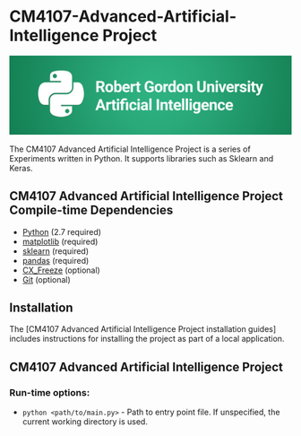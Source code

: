 # CM4107-Advanced-Artificial-Intelligence Project

![](docs/fcceb649b926f1387e5672eb7af290a5.png)

The CM4107 Advanced Artificial Intelligence Project is a series of Experiments written in Python.
It supports libraries such as Sklearn and Keras.

## CM4107 Advanced Artificial Intelligence Project Compile-time Dependencies

* [Python](http://www.python.org) (2.7 required)
* [matplotlib](https://www.matplotlib.org/) (required)
* [sklearn](https://scikit-learn.org) (required)
* [pandas](https://pandas.pydata.org) (required)
* [CX_Freeze](https://cx-freeze.readthedocs.io/en/stable) (optional)
* [Git](https://git-scm.com) (optional)

## Installation

The [CM4107 Advanced Artificial Intelligence Project installation guides] includes instructions for installing the project as part of a local application.

## CM4107 Advanced Artificial Intelligence Project

### Run-time options:

* `python <path/to/main.py>` - Path to entry point file. If unspecified, the current working directory is used.
